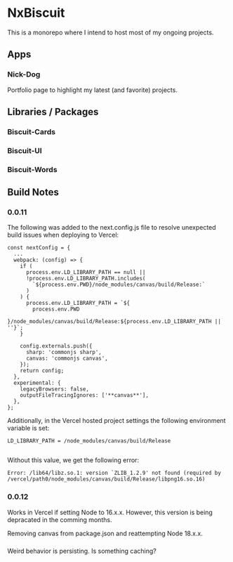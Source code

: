 # NxBiscuit

This is a monorepo where I intend to host most of my ongoing projects.

## Apps

### Nick-Dog

Portfolio page to highlight my latest (and favorite) projects.

## Libraries / Packages

### Biscuit-Cards

### Biscuit-UI

### Biscuit-Words

## Build Notes

### 0.0.11

The following was added to the next.config.js file to resolve unexpected build issues when deploying to Vercel:

```
const nextConfig = {
  ...
  webpack: (config) => {
    if (
      process.env.LD_LIBRARY_PATH == null ||
      !process.env.LD_LIBRARY_PATH.includes(
        `${process.env.PWD}/node_modules/canvas/build/Release:`
      )
    ) {
      process.env.LD_LIBRARY_PATH = `${
        process.env.PWD
      }/node_modules/canvas/build/Release:${process.env.LD_LIBRARY_PATH || ''}`;
    }

    config.externals.push({
      sharp: 'commonjs sharp',
      canvas: 'commonjs canvas',
    });
    return config;
  },
  experimental: {
    legacyBrowsers: false,
    outputFileTracingIgnores: ['**canvas**'],
  },
};
```

Additionally, in the Vercel hosted project settings the following environment variable is set:

```
LD_LIBRARY_PATH = /node_modules/canvas/build/Release


```

Without this value, we get the following error:

```
Error: /lib64/libz.so.1: version `ZLIB_1.2.9' not found (required by /vercel/path0/node_modules/canvas/build/Release/libpng16.so.16)
```

### 0.0.12

Works in Vercel if setting Node to 16.x.x. However, this version is being depracated in the comming months.

Removing canvas from package.json and reattempting Node 18.x.x.

###

Weird behavior is persisting. Is something caching?
